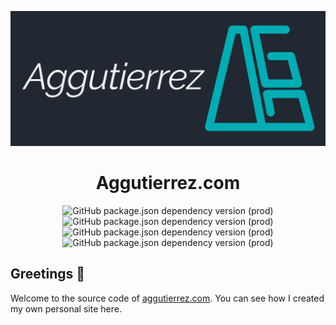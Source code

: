 <p align="center">
  <a href="https://aggutierrez.com" rel="noopener" target="_blank">
    <img src="https://raw.githubusercontent.com/aggutierrez98/aggutierrez-portfolio/main/public/banner.png" alt="aggutierrez.com banner"/>
  </a>
</p>

<h1 align="center">Aggutierrez.com</h1>

<div align="center">

![GitHub package.json dependency version (prod)](https://img.shields.io/github/package-json/dependency-version/aggutierrez98/aggutierrez-portfolio/react?style=for-the-badge)
![GitHub package.json dependency version (prod)](https://img.shields.io/github/package-json/dependency-version/aggutierrez98/aggutierrez-portfolio/next?style=for-the-badge)
![GitHub package.json dependency version (prod)](https://img.shields.io/github/package-json/dependency-version/aggutierrez98/aggutierrez-portfolio/react-icons?style=for-the-badge)
![GitHub package.json dependency version (prod)](https://img.shields.io/github/package-json/dependency-version/aggutierrez98/aggutierrez-portfolio/framer-motion?style=for-the-badge)

</div>

## Greetings 👋

Welcome to the source code of [aggutierrez.com](https://aggutierrez.com). You can see how I created my own personal site here.
